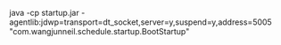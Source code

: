 java -cp startup.jar -agentlib:jdwp=transport=dt_socket,server=y,suspend=y,address=5005 "com.wangjunneil.schedule.startup.BootStartup"


